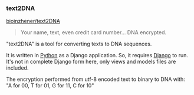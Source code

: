 ### text2DNA
[bioinzhener/text2DNA](https://github.com/bioinzhener/text2DNA)

> Your name, text, even credit card number...
> DNA encrypted.

"text2DNA" is a tool for converting texts to DNA sequences.

It is written in [Python](https://www.python.org/) as a Django application. So, it requires [Django](https://www.djangoproject.com/) to run. It's not in complete Django form here, only views and models files are included.

The encryption performed from utf-8 encoded text to binary to DNA with: "A for 00, T for 01, G for 11, C for 10"